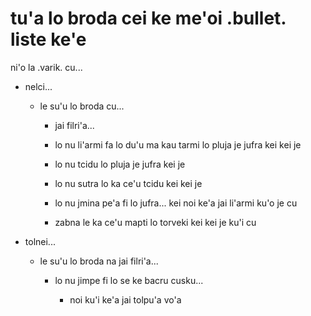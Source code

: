# tu'a lo broda cei ke me'oi .bullet. liste ke'e
ni'o la .varik. cu...

* nelci...

  * le su'u lo broda cu...

    *  jai filri'a...

      * lo nu li'armi fa lo du'u ma kau tarmi lo pluja je jufra kei kei je
      * lo nu tcidu lo pluja je jufra kei je
      * lo nu sutra lo ka ce'u tcidu kei kei je
      * lo nu jmina pe'a fi lo jufra... kei noi ke'a jai li'armi ku'o je cu

    * zabna le ka ce'u mapti lo torveki kei kei je ku'i cu

* tolnei...

  * le su'u lo broda na jai filri'a...

    * lo nu jimpe fi lo se ke bacru cusku...

      * noi ku'i ke'a jai tolpu'a vo'a
